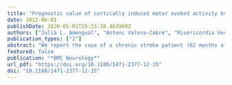 ```yaml
---
title: "Prognostic value of cortically induced motor evoked activity by TMS in chronic stroke: Caveats from a revealing single clinical case"
date: 2012-06-01
publishDate: 2020-05-01T15:33:28.463969Z
authors: ["Julià L. Amengual", "Antoni Valero-Cabré", "Misericordia Veciana de las Heras", "Nurja Rojo", "Seán Froudist-Walsh", "Pablo Ripollés", "Nils Bodammer", "Bahram Mohammadi", "Jordi Montero", "Carles Grau", "Thomas F. Münte", "Antoni Rodríguez-Fornells"]
publication_types: ["2"]
abstract: "We report the case of a chronic stroke patient (62 months after injury) showing total absence of motor activity evoked by transcranial magnetic stimulation (TMS) of spared regions of the left motor cortex, but near-to-complete recovery of motor abilities in the affected hand."
featured: false
publication: "*BMC Neurology*"
url_pdf: "https://doi.org/10.1186/1471-2377-12-35"
doi: "10.1186/1471-2377-12-35"
---
```



